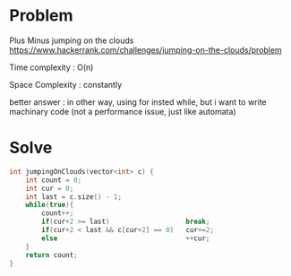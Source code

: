# Problem
Plus Minus
jumping on the clouds
https://www.hackerrank.com/challenges/jumping-on-the-clouds/problem

Time complexity : O(n)

Space Complexity : constantly

better answer : in other way, using for insted while, but i want to write machinary code (not a performance issue, just like automata)

# Solve
```c++
int jumpingOnClouds(vector<int> c) {
    int count = 0;
    int cur = 0;
    int last = c.size() - 1;
    while(true){
        count++;
        if(cur+2 >= last)                   break;
        if(cur+2 < last && c[cur+2] == 0)   cur+=2;
        else                                ++cur;
    }
    return count;
}
```